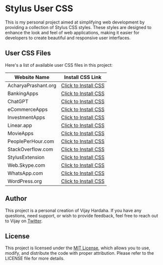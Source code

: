 # Stylus User CSS

This is my personal project aimed at simplifying web development by providing a collection of Stylus CSS styles. These styles are designed to enhance the look and feel of web applications, making it easier for developers to create beautiful and responsive user interfaces.

## User CSS Files

Here's a list of available user CSS files in this project:

| Website Name        | Install CSS Link                                                                                                           |
| ------------------- | -------------------------------------------------------------------------------------------------------------------------- |
| AcharyaPrashant.org | [Click to Install CSS](https://github.com/vijayhardaha/stylus-user-css/raw/master/dist/acharyaprashant.org/index.user.css) |
| BankingApps         | [Click to Install CSS](https://github.com/vijayhardaha/stylus-user-css/raw/master/dist/banking-apps/index.user.css)        |
| ChatGPT             | [Click to Install CSS](https://github.com/vijayhardaha/stylus-user-css/raw/master/dist/chatgpt/index.user.css)             |
| eCommerceApps       | [Click to Install CSS](https://github.com/vijayhardaha/stylus-user-css/raw/master/dist/ecommerce-apps/index.user.css)      |
| InvestmentApps      | [Click to Install CSS](https://github.com/vijayhardaha/stylus-user-css/raw/master/dist/investment-apps/index.user.css)     |
| Linear.app          | [Click to Install CSS](https://github.com/vijayhardaha/stylus-user-css/raw/master/dist/linear.apps/index.user.css)         |
| MovieApps           | [Click to Install CSS](https://github.com/vijayhardaha/stylus-user-css/raw/master/dist/movie-apps/index.user.css)          |
| PeoplePerHour.com   | [Click to Install CSS](https://github.com/vijayhardaha/stylus-user-css/raw/master/dist/peopleperhour.com/index.user.css)   |
| StackOverflow.com   | [Click to Install CSS](https://github.com/vijayhardaha/stylus-user-css/raw/master/dist/stackoverflow/index.user.css)       |
| StylusExtension     | [Click to Install CSS](https://github.com/vijayhardaha/stylus-user-css/raw/master/dist/stylus-extension/index.user.css)    |
| Web.Skype.com       | [Click to Install CSS](https://github.com/vijayhardaha/stylus-user-css/raw/master/dist/web.skype.com/index.user.css)       |
| WhatsApp.com        | [Click to Install CSS](https://github.com/vijayhardaha/stylus-user-css/raw/master/dist/whatsapp.com/index.user.css)        |
| WordPress.org       | [Click to Install CSS](https://github.com/vijayhardaha/stylus-user-css/raw/master/dist/wordpress/index.user.css)           |

## Author

This project is a personal creation of Vijay Hardaha. If you have any questions, need support, or wish to provide feedback, feel free to reach out to Vijay on [Twitter](https://twitter.com/vijayhardaha).

## License

This project is licensed under the [MIT License](LICENSE), which allows you to use, modify, and distribute the code with proper attribution. Please refer to the LICENSE file for more details.
